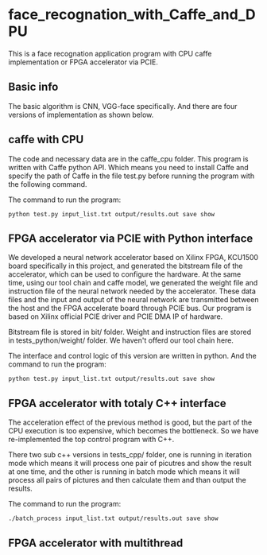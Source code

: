 # face_recognation_with_Caffe_and_DPU
This is a face recognation application program with CPU caffe implementation or FPGA accelerator via PCIE.

## Basic info
The basic algorithm is CNN, VGG-face specifically. And there are four versions of implementation as shown below.

## caffe with CPU
The code and necessary data are in the caffe_cpu folder. 
This program is written with Caffe python API. 
Which means you need to install Caffe and specify the path of Caffe in the file test.py before running the program with the following command.  

The command to run the program:
```
python test.py input_list.txt output/results.out save show
```

## FPGA accelerator via PCIE with Python interface
We developed a neural network accelerator based on Xilinx FPGA, KCU1500 board specifically in this project, and generated the bitstream file of the accelerator, which can be used to configure the hardware. 
At the same time, using our tool chain and caffe model, we generated the weight file and instruction file of the neural network needed by the accelerator. 
These data files and the input and output of the neural network are transmitted between the host and the FPGA accelerate board through PCIE bus. 
Our program is based on Xilinx official PCIE driver and PCIE DMA IP of hardware.  

Bitstream file is stored in bit/ folder.
Weight and instruction files are stored in tests_python/weight/ folder.
We haven't offerd our tool chain here.  

The interface and control logic of this version are written in python. And the command to run the program:
```
python test.py input_list.txt output/results.out save show
```

## FPGA accelerator with totaly C++ interface
The acceleration effect of the previous method is good, but the part of the CPU execution is too expensive, which becomes the bottleneck. So we have re-implemented the top control program with C++.  

There two sub c++ versions in tests_cpp/ folder, one is running in iteration mode which means it will process one pair of picutres and show the result at one time, and the other is running in batch mode which means it will process all pairs of pictures and then calculate them and than output the results.   

The command to run the program:
```
./batch_process input_list.txt output/results.out save show
```

## FPGA accelerator with multithread
